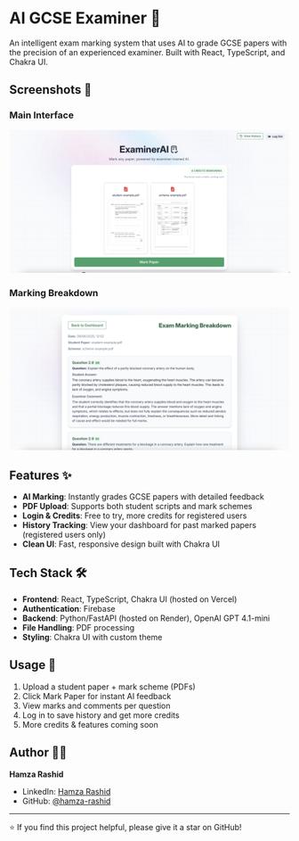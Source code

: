 # AI GCSE Examiner 🤖

An intelligent exam marking system that uses AI to grade GCSE papers with the precision of an experienced examiner. Built with React, TypeScript, and Chakra UI.

## Screenshots 📸

### Main Interface
![AI GCSE Examiner Main Interface](/examiner-ai-screenshot.png)

### Marking Breakdown
![AI GCSE Examiner Marking Breakdown](/examiner-ai--marking-screenshot.png)

## Features ✨
- **AI Marking**: Instantly grades GCSE papers with detailed feedback
- **PDF Upload**: Supports both student scripts and mark schemes
- **Login & Credits**: Free to try, more credits for registered users
- **History Tracking**: View your dashboard for past marked papers (registered users only)
- **Clean UI**: Fast, responsive design built with Chakra UI

## Tech Stack 🛠
- **Frontend**: React, TypeScript, Chakra UI (hosted on Vercel)
- **Authentication**: Firebase
- **Backend**: Python/FastAPI (hosted on Render), OpenAI GPT 4.1-mini
- **File Handling**: PDF processing
- **Styling**: Chakra UI with custom theme

## Usage 📝

1. Upload a student paper + mark scheme (PDFs)
2. Click Mark Paper for instant AI feedback
3. View marks and comments per question
4. Log in to save history and get more credits
5. More credits & features coming soon
   
## Author 👨‍💻

**Hamza Rashid**
- LinkedIn: [Hamza Rashid](https://www.linkedin.com/in/hamza-rashid-354257174/)
- GitHub: [@hamza-rashid](https://github.com/hamza-rashid)

---

⭐️ If you find this project helpful, please give it a star on GitHub! 
